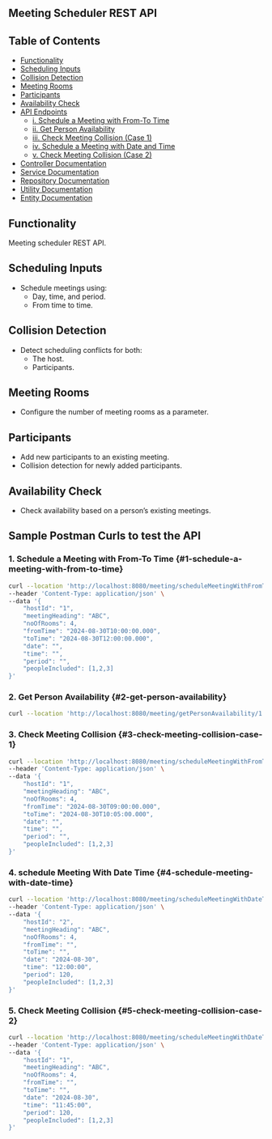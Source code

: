 ## Meeting Scheduler REST API

## Table of Contents

- [Functionality](#functionality)
- [Scheduling Inputs](#scheduling-inputs)
- [Collision Detection](#collision-detection)
- [Meeting Rooms](#meeting-rooms)
- [Participants](#participants)
- [Availability Check](#availability-check)
- [API Endpoints](#api-endpoints)
    - [i. Schedule a Meeting with From-To Time](#1-schedule-a-meeting-with-from-to-time)
    - [ii. Get Person Availability](#2-get-person-availability)
    - [iii. Check Meeting Collision (Case 1)](#3-check-meeting-collision-case-1)
    - [iv. Schedule a Meeting with Date and Time](#4-schedule-meeting-with-date-time)
    - [v. Check Meeting Collision (Case 2)](#5-check-meeting-collision-case-2)
- [Controller Documentation](src/main/java/com/meet/controller/README.md)
- [Service Documentation](src/main/java/com/meet/service/README.md)
- [Repository Documentation](src/main/java/com/meet/repository/README.md)
- [Utility Documentation](src/main/java/com/meet/util/README.md)
- [Entity Documentation](src/main/java/com/meet/entity/README.md)

## Functionality
Meeting scheduler REST API.

## Scheduling Inputs
  - Schedule meetings using:
    - Day, time, and period.
    - From time to time.

## Collision Detection
  - Detect scheduling conflicts for both:
    - The host.
    - Participants.

## Meeting Rooms
  - Configure the number of meeting rooms as a parameter.

## Participants
  - Add new participants to an existing meeting.
  - Collision detection for newly added participants.

## Availability Check
  - Check availability based on a person’s existing meetings.

## Sample Postman Curls to test the API

### 1. Schedule a Meeting with From-To Time {#1-schedule-a-meeting-with-from-to-time}

```bash
curl --location 'http://localhost:8080/meeting/scheduleMeetingWithFromToTime' \
--header 'Content-Type: application/json' \
--data '{
    "hostId": "1",
    "meetingHeading": "ABC",
    "noOfRooms": 4,
    "fromTime": "2024-08-30T10:00:00.000",
    "toTime": "2024-08-30T12:00:00.000",
    "date": "",
    "time": "",
    "period": "",
    "peopleIncluded": [1,2,3]
}'
```

### 2. Get Person Availability {#2-get-person-availability}

```bash
curl --location 'http://localhost:8080/meeting/getPersonAvailability/1'
```

### 3. Check Meeting Collision {#3-check-meeting-collision-case-1}

```bash
curl --location 'http://localhost:8080/meeting/scheduleMeetingWithFromToTime' \
--header 'Content-Type: application/json' \
--data '{
    "hostId": "1",
    "meetingHeading": "ABC",
    "noOfRooms": 4,
    "fromTime": "2024-08-30T09:00:00.000",
    "toTime": "2024-08-30T10:05:00.000",
    "date": "",
    "time": "",
    "period": "",
    "peopleIncluded": [1,2,3]
}'
```

### 4. schedule Meeting With Date Time {#4-schedule-meeting-with-date-time}

```bash
curl --location 'http://localhost:8080/meeting/scheduleMeetingWithDateTime' \
--header 'Content-Type: application/json' \
--data '{
    "hostId": "2",
    "meetingHeading": "ABC",
    "noOfRooms": 4,
    "fromTime": "",
    "toTime": "",
    "date": "2024-08-30",
    "time": "12:00:00",
    "period": 120,
    "peopleIncluded": [1,2,3]
}'
```

### 5. Check Meeting Collision {#5-check-meeting-collision-case-2}

```bash
curl --location 'http://localhost:8080/meeting/scheduleMeetingWithDateTime' \
--header 'Content-Type: application/json' \
--data '{
    "hostId": "1",
    "meetingHeading": "ABC",
    "noOfRooms": 4,
    "fromTime": "",
    "toTime": "",
    "date": "2024-08-30",
    "time": "11:45:00",
    "period": 120,
    "peopleIncluded": [1,2,3]
}'
```